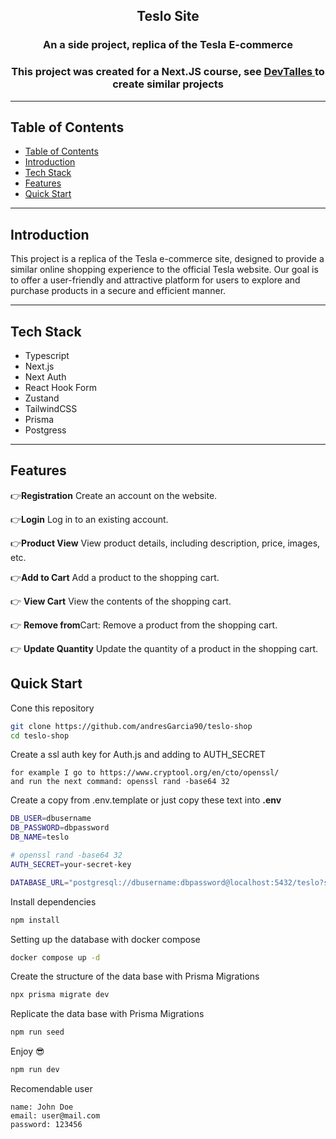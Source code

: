 <h2 align="center">Teslo Site</h2>
<h3 align="center">An a side project, replica of the Tesla E-commerce</h3>
<h3 align="center">This project was created for a Next.JS course, see <a href="https://github.com/DevTalles-corp"> DevTalles </a> to create similar projects</h3>

---

## Table of Contents
- [Table of Contents](#table-of-contents)
- [Introduction](#introduction)
- [Tech Stack](#tech-stack)
- [Features](#features)
- [Quick Start](#quick-start)

---

## Introduction
This project is a replica of the Tesla e-commerce site, designed to provide a similar online shopping experience to the official Tesla website. Our goal is to offer a user-friendly and attractive platform for users to explore and purchase products in a secure and efficient manner.

---

## <a name="tech-stack">Tech Stack</a>
- Typescript
- Next.js
- Next Auth
- React Hook Form
- Zustand
- TailwindCSS
- Prisma
- Postgress


----

## <a name="features">Features</a>
👉**Registration** Create an account on the website.

👉**Login** Log in to an existing account.

👉**Product View** View product details, including description, price, images, etc.

👉**Add to Cart** Add a product to the shopping cart.

👉 **View Cart** View the contents of the shopping cart.

👉 **Remove from**Cart: Remove a product from the shopping cart.

👉 **Update Quantity** Update the quantity of a product in the shopping cart.



## <a name="quick-start">Quick Start</a>

Cone this repository 

``` bash 
git clone https://github.com/andresGarcia90/teslo-shop
cd teslo-shop
```

Create a ssl auth key for Auth.js and adding to AUTH_SECRET
```
for example I go to https://www.cryptool.org/en/cto/openssl/
and run the next command: openssl rand -base64 32
```

Create a copy from .env.template or just copy these text into **.env**

``` bash 
DB_USER=dbusername
DB_PASSWORD=dbpassword
DB_NAME=teslo

# openssl rand -base64 32
AUTH_SECRET=your-secret-key

DATABASE_URL="postgresql://dbusername:dbpassword@localhost:5432/teslo?schema=public"
```

Install dependencies
```bash
npm install
```

Setting up the database with docker compose


```bash
docker compose up -d
```

Create the structure of the data base with Prisma Migrations
```bash
npx prisma migrate dev
```

Replicate the data base with Prisma Migrations
```bash
npm run seed
```

Enjoy 😎
```bash 
npm run dev
```

Recomendable user
```
name: John Doe
email: user@mail.com
password: 123456
```